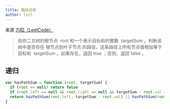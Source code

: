 ```yaml
---
title: 路径总和
author: lvzl
---
```


来源 [力扣（LeetCode）](https://leetcode.cn/problems/path-sum)

> 给你二叉树的根节点  root 和一个表示目标和的整数  targetSum 。判断该树中是否存在 根节点到叶子节点 的路径，这条路径上所有节点值相加等于目标和  targetSum 。如果存在，返回 true ；否则，返回 false 。

## 递归

```js
var hasPathSum = function (root, targetSum) {
  if (root == null) return false
  if (root.left == null && root.right == null && targetSum - root.val == 0) return true
  return hasPathSum(root.left, targetSum - root.val) || hasPathSum(root.right, targetSum - root.val)
}
```
